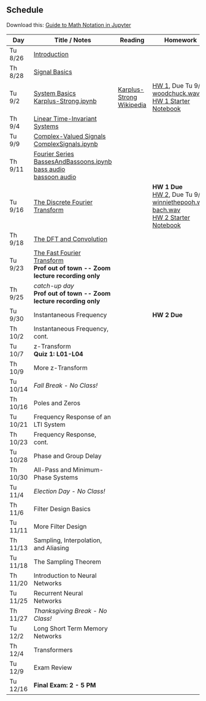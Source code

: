## Schedule

Download this: [Guide to Math Notation in Jupyter](examples/MathNotationGuide.ipynb)


| Day      | Title / Notes                                                                                                                                                                                                                               | Reading                                                                                   | Homework                                                                                                                                                                                             |
|----------|---------------------------------------------------------------------------------------------------------------------------------------------------------------------------------------------------------------------------------------------|-------------------------------------------------------------------------------------------|------------------------------------------------------------------------------------------------------------------------------------------------------------------------------------------------------|
| Tu 8/26  | [Introduction](lectures/L00-Introduction.pdf)                                                                                                                                                                                               |                                                                                           |                                                                                                                                                                                                      |
| Th 8/28  | [Signal Basics](lectures/L01-SignalBasics.pdf)                                                                                                                                                                                              |                                                                                           |                                                                                                                                                                                                      |
| Tu 9/2   | [System Basics](lectures/L02-SystemBasics.pdf)<br>[Karplus-Strong.ipynb](examples/Karplus-Strong.ipynb)                                                                                                                                     | [Karplus-Strong Wikipedia](https://en.wikipedia.org/wiki/Karplus-Strong_string_synthesis) | [HW 1](homeworks/hw1.pdf), Due Tu 9/16<br>[woodchuck.wav](homeworks/woodchuck.wav)<br>[HW 1 Starter Notebook](homeworks/HW1-Starter.ipynb)                                                           |
| Th 9/4   | [Linear Time-Invariant Systems](lectures/L03-LTISystems.pdf)                                                                                                                                                                                |                                                                                           |                                                                                                                                                                                                      |
| Tu 9/9   | [Complex-Valued Signals](lectures/L04-ComplexSignals.pdf)<br>[ComplexSignals.ipynb](examples/ComplexSignals.ipynb)                                                                                                                          |                                                                                           |                                                                                                                                                                                                      |
| Th 9/11  | [Fourier Series](lectures/L05-FourierSeries.pdf)<br>[BassesAndBassoons.ipynb](examples/BassesAndBassoons.ipynb)<br>[bass audio](examples/double-bass_A1_1_forte_arco-normal.wav)<br>[bassoon audio](examples/bassoon_A2_1_forte_normal.wav) |                                                                                           |                                                                                                                                                                                                      |
| Tu 9/16  | [The Discrete Fourier Transform](lectures/L06-DiscreteFourierTransform.pdf)                                                                                                                                                                 |                                                                                           | **HW 1 Due**<br>[HW 2](homeworks/hw2.pdf), Due Tu 9/30<br>[winniethepooh.wav](homeworks/winniethepooh.wav)<br>[bach.wav](homeworks/bach.wav)<br>[HW 2 Starter Notebook](homeworks/HW2-Starter.ipynb) |
| Th 9/18  | [The DFT and Convolution](lectures/L07-DFTConvolution.pdf)                                                                                                                                                                                  |                                                                                           |                                                                                                                                                                                                      |
| Tu 9/23  | [The Fast Fourier Transform](lectures/L08-FFT_STFT.pdf)<br>**Prof out of town -- Zoom lecture recording only**                                                                                                                                                           |                                                                                           |                                                                                                                                                                                                      |
| Th 9/25  | *catch-up day*<br>**Prof out of town -- Zoom lecture recording only**                                                                                                                                                                       |                                                                                           |                                                                                                                                                                                                      |
| Tu 9/30  | Instantaneous Frequency                                                                                                                                                                                                                     |                                                                                           | **HW 2 Due**                                                                                                                                                                                         |
| Th 10/2  | Instantaneous Frequency, cont.                                                                                                                                                                                                              |                                                                                           |                                                                                                                                                                                                      |
| Tu 10/7  | z-Transform<br>**Quiz 1: L01-L04**                                                                                                                                                                                                          |                                                                                           |                                                                                                                                                                                                      |
| Th 10/9  | More z-Transform                                                                                                                                                                                                                            |                                                                                           |                                                                                                                                                                                                      |
| Tu 10/14 | *Fall Break - No Class!*                                                                                                                                                                                                                    |                                                                                           |                                                                                                                                                                                                      |
| Th 10/16 | Poles and Zeros                                                                                                                                                                                                                             |                                                                                           |                                                                                                                                                                                                      |
| Tu 10/21 | Frequency Response of an LTI System                                                                                                                                                                                                         |                                                                                           |                                                                                                                                                                                                      |
| Th 10/23 | Frequency Response, cont.                                                                                                                                                                                                                   |                                                                                           |                                                                                                                                                                                                      |
| Tu 10/28 | Phase and Group Delay                                                                                                                                                                                                                       |                                                                                           |                                                                                                                                                                                                      |
| Th 10/30 | All-Pass and Minimum-Phase Systems                                                                                                                                                                                                          |                                                                                           |                                                                                                                                                                                                      |
| Tu 11/4  | *Election Day - No Class!*                                                                                                                                                                                                                  |                                                                                           |                                                                                                                                                                                                      |
| Th 11/6  | Filter Design Basics                                                                                                                                                                                                                        |                                                                                           |                                                                                                                                                                                                      |
| Tu 11/11 | More Filter Design                                                                                                                                                                                                                          |                                                                                           |                                                                                                                                                                                                      |
| Th 11/13 | Sampling, Interpolation, and Aliasing                                                                                                                                                                                                       |                                                                                           |                                                                                                                                                                                                      |
| Tu 11/18 | The Sampling Theorem                                                                                                                                                                                                                        |                                                                                           |                                                                                                                                                                                                      |
| Th 11/20 | Introduction to Neural Networks                                                                                                                                                                                                             |                                                                                           |                                                                                                                                                                                                      |
| Tu 11/25 | Recurrent Neural Networks                                                                                                                                                                                                                   |                                                                                           |                                                                                                                                                                                                      |
| Th 11/27 | *Thanksgiving Break - No Class!*                                                                                                                                                                                                            |                                                                                           |                                                                                                                                                                                                      |
| Tu 12/2  | Long Short Term Memory Networks                                                                                                                                                                                                             |                                                                                           |                                                                                                                                                                                                      |
| Th 12/4  | Transformers                                                                                                                                                                                                                                |                                                                                           |                                                                                                                                                                                                      |
| Tu 12/9  | Exam Review                                                                                                                                                                                                                                 |                                                                                           |                                                                                                                                                                                                      |
| Tu 12/16 | **Final Exam: 2 - 5 PM**                                                                                                                                                                                                                    |                                                                                           |                                                                                                                                                                                                      |
